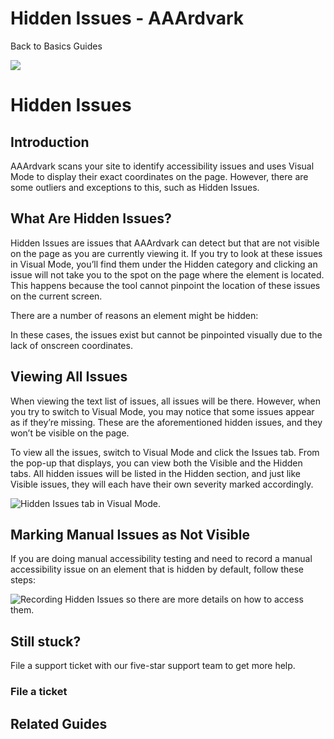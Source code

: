 # Hidden Issues - AAArdvark

Back to
				Basics				Guides

![](https://aaardvarkaccessibility.com/wp-content/uploads/2023/08/a11y-Help-Center-Icons_Setup-copy.png) 
# Hidden Issues

 

## Introduction

AAArdvark scans your site to identify accessibility issues and uses Visual Mode to display their exact coordinates on the page. However, there are some outliers and exceptions to this, such as Hidden Issues.

## What Are Hidden Issues?

Hidden Issues are issues that AAArdvark can detect but that are not visible on the page as you are currently viewing it. If you try to look at these issues in Visual Mode, you’ll find them under the Hidden category and clicking an issue will not take you to the spot on the page where the element is located. This happens because the tool cannot pinpoint the location of these issues on the current screen.

There are a number of reasons an element might be hidden:

In these cases, the issues exist but cannot be pinpointed visually due to the lack of onscreen coordinates.

## Viewing All Issues

When viewing the text list of issues, all issues will be there. However, when you try to switch to Visual Mode, you may notice that some issues appear as if they’re missing. These are the aforementioned hidden issues, and they won’t be visible on the page.

To view all the issues, switch to Visual Mode and click the Issues tab. From the pop-up that displays, you can view both the Visible and the Hidden tabs. All hidden issues will be listed in the Hidden section, and just like Visible issues, they will each have their own severity marked accordingly.

![Hidden Issues tab in Visual Mode.](https://aaardvarkaccessibility.com/wp-content/uploads/2024/08/image-6.png)

## Marking Manual Issues as Not Visible

If you are doing manual accessibility testing and need to record a manual accessibility issue on an element that is hidden by default, follow these steps:

![Recording Hidden Issues so there are more details on how to access them.](https://aaardvarkaccessibility.com/wp-content/uploads/2024/09/Steps-to-visible-633x1024.png)

## Still stuck?

File a support ticket with our five-star support team to get more help.

### File a ticket

  

## Related Guides

 

